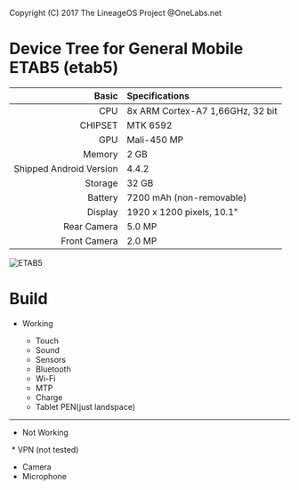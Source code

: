 Copyright (C) 2017 The LineageOS Project @OneLabs.net

Device Tree for General Mobile ETAB5 (etab5)
============================================================
Basic   | Specifications
-------:|:-------------------------
CPU     | 8x ARM Cortex-A7 1,66GHz, 32 bit
CHIPSET | MTK 6592
GPU     | Mali-450 MP
Memory  | 2 GB
Shipped Android Version | 4.4.2
Storage | 32 GB
Battery | 7200 mAh (non-removable)
Display | 1920 x 1200 pixels, 10.1"
Rear Camera  | 5.0 MP
Front Camera | 2.0 MP

![ETAB5](http://1.bp.blogspot.com/-OAx9fusDmyc/VliVxrhS72I/AAAAAAAAARE/1cEkdgBFlqU/s1600/etab5.jpg "ETAB5")



# Build

* Working

  * Touch
  * Sound
  * Sensors
  * Bluetooth
  * Wi-Fi
  * MTP
  * Charge 
  * Tablet PEN(just landspace)
  
 ---
  
 * Not Working

  * VPN (not tested)
  * Camera
  * Microphone
  

